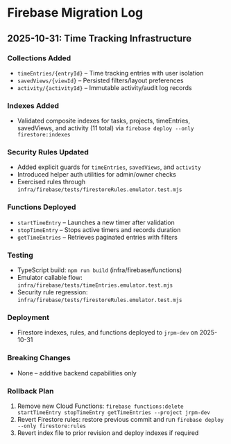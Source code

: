 # Firebase Migration Log

## 2025-10-31: Time Tracking Infrastructure

### Collections Added
- `timeEntries/{entryId}` – Time tracking entries with user isolation
- `savedViews/{viewId}` – Persisted filters/layout preferences
- `activity/{activityId}` – Immutable activity/audit log records

### Indexes Added
- Validated composite indexes for tasks, projects, timeEntries, savedViews, and activity (11 total) via `firebase deploy --only firestore:indexes`

### Security Rules Updated
- Added explicit guards for `timeEntries`, `savedViews`, and `activity`
- Introduced helper auth utilities for admin/owner checks
- Exercised rules through `infra/firebase/tests/firestoreRules.emulator.test.mjs`

### Functions Deployed
- `startTimeEntry` – Launches a new timer after validation
- `stopTimeEntry` – Stops active timers and records duration
- `getTimeEntries` – Retrieves paginated entries with filters

### Testing
- TypeScript build: `npm run build` (infra/firebase/functions)
- Emulator callable flow: `infra/firebase/tests/timeEntries.emulator.test.mjs`
- Security rule regression: `infra/firebase/tests/firestoreRules.emulator.test.mjs`

### Deployment
- Firestore indexes, rules, and functions deployed to `jrpm-dev` on 2025-10-31

### Breaking Changes
- None – additive backend capabilities only

### Rollback Plan
1. Remove new Cloud Functions: `firebase functions:delete startTimeEntry stopTimeEntry getTimeEntries --project jrpm-dev`
2. Revert Firestore rules: restore previous commit and run `firebase deploy --only firestore:rules`
3. Revert index file to prior revision and deploy indexes if required
